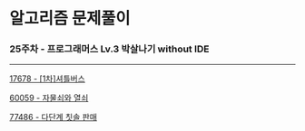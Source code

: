 # 알고리즘 문제풀이

### 25주차 - 프로그래머스 Lv.3 박살나기 without IDE

---

[17678 - [1차]셔틀버스](https://school.programmers.co.kr/learn/courses/30/lessons/17678)

[60059 - 자물쇠와 열쇠](https://school.programmers.co.kr/learn/courses/30/lessons/60059)

[77486 - 다단계 칫솔 판매](https://school.programmers.co.kr/learn/courses/30/lessons/77486)
